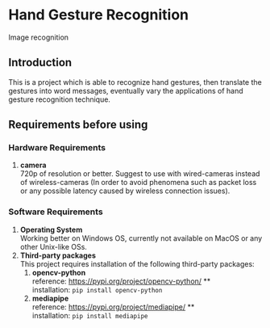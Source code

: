 # Hand Gesture Recognition
Image recognition

## Introduction
This is a project which is able to recognize hand gestures, then translate the gestures into word messages, eventually vary the applications of hand gesture recognition technique.

## Requirements before using
### Hardware Requirements
1. **camera**\
   720p of resolution or better. Suggest to use with wired-cameras instead of wireless-cameras (In order to avoid phenomena such as packet loss or any possible latency caused by wireless connection issues).

### Software Requirements
1. **Operating System**\
   Working better on Windows OS, currently not available on MacOS or any other Unix-like OSs. 
2. **Third-party packages**\
   This project requires installation of the following third-party packages:
   1. **opencv-python**\
      reference: https://pypi.org/project/opencv-python/ **\
      installation: `pip install opencv-python`
   2. **mediapipe**\
      reference: https://pypi.org/project/mediapipe/ **\
      installation: `pip install mediapipe`





   
